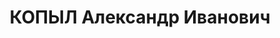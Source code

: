 ---
title: КОПЫЛ Александр Иванович
description: "- умер в 1937, член РКП(б) \n  Послужной список \n   - 1937  председатель\
  \ Исполнительного комитета Шепетовского окружного Совета \n  1937  арестован"
---